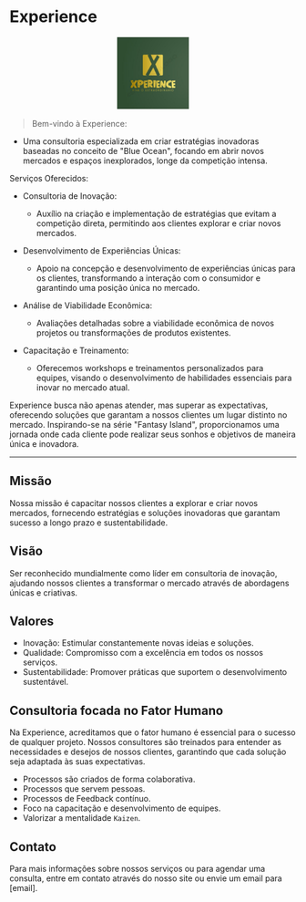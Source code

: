 # Experience

<p align="center">
    <img src="assets/logo.jpg" height="25%" width="25%" alt="Experience Logo" />
</p>

> Bem-vindo à Experience:

* Uma consultoria especializada em criar estratégias inovadoras baseadas no conceito de "Blue Ocean", focando em abrir novos mercados e espaços inexplorados, longe da competição intensa.

Serviços Oferecidos:

* Consultoria de Inovação:
  - Auxílio na criação e implementação de estratégias que evitam a competição direta, permitindo aos clientes explorar e criar novos mercados.
  
* Desenvolvimento de Experiências Únicas:
  - Apoio na concepção e desenvolvimento de experiências únicas para os clientes, transformando a interação com o consumidor e garantindo uma posição única no mercado.

* Análise de Viabilidade Econômica:
  - Avaliações detalhadas sobre a viabilidade econômica de novos projetos ou transformações de produtos existentes.

* Capacitação e Treinamento:
  - Oferecemos workshops e treinamentos personalizados para equipes, visando o desenvolvimento de habilidades essenciais para inovar no mercado atual.

Experience busca não apenas atender, mas superar as expectativas, oferecendo soluções que garantam a nossos clientes um lugar distinto no mercado. Inspirando-se na série "Fantasy Island", proporcionamos uma jornada onde cada cliente pode realizar seus sonhos e objetivos de maneira única e inovadora.

---

## Missão

Nossa missão é capacitar nossos clientes a explorar e criar novos mercados, fornecendo estratégias e soluções inovadoras que garantam sucesso a longo prazo e sustentabilidade.

## Visão

Ser reconhecido mundialmente como líder em consultoria de inovação, ajudando nossos clientes a transformar o mercado através de abordagens únicas e criativas.

## Valores

* Inovação: Estimular constantemente novas ideias e soluções.
* Qualidade: Compromisso com a excelência em todos os nossos serviços.
* Sustentabilidade: Promover práticas que suportem o desenvolvimento sustentável.

## Consultoria focada no Fator Humano

Na Experience, acreditamos que o fator humano é essencial para o sucesso de qualquer projeto. Nossos consultores são treinados para entender as necessidades e desejos de nossos clientes, garantindo que cada solução seja adaptada às suas expectativas.

* Processos são criados de forma colaborativa.
* Processos que servem pessoas.
* Processos de Feedback contínuo.
* Foco na capacitação e desenvolvimento de equipes.
* Valorizar a mentalidade `Kaizen`.

## Contato

Para mais informações sobre nossos serviços ou para agendar uma consulta, entre em contato através do nosso site ou envie um email para [email].